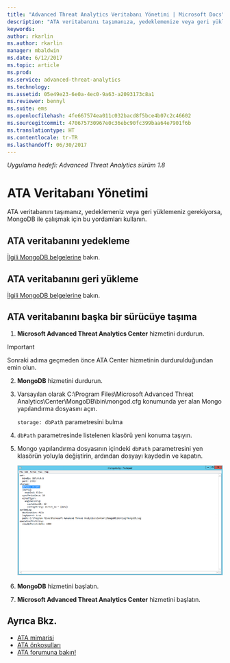 ```yaml
---
title: "Advanced Threat Analytics Veritabanı Yönetimi | Microsoft Docs"
description: "ATA veritabanını taşımanıza, yedeklemenize veya geri yüklemenize yardımcı olacak yordamlar."
keywords: 
author: rkarlin
ms.author: rkarlin
manager: mbaldwin
ms.date: 6/12/2017
ms.topic: article
ms.prod: 
ms.service: advanced-threat-analytics
ms.technology: 
ms.assetid: 05e49e23-6e0a-4ec0-9a63-a2093173c8a1
ms.reviewer: bennyl
ms.suite: ems
ms.openlocfilehash: 4fe667574ea011c032bacd8f5bce4b07c2c46602
ms.sourcegitcommit: 470675730967e0c36ebc90fc399baa64e7901f6b
ms.translationtype: HT
ms.contentlocale: tr-TR
ms.lasthandoff: 06/30/2017
---
```

*Uygulama hedefi: Advanced Threat Analytics sürüm 1.8*



# ATA Veritabanı Yönetimi
<a id="ata-database-management" class="xliff"></a>
ATA veritabanını taşımanız, yedeklemeniz veya geri yüklemeniz gerekiyorsa, MongoDB ile çalışmak için bu yordamları kullanın.

## ATA veritabanını yedekleme
<a id="backing-up-the-ata-database" class="xliff"></a>
[İlgili MongoDB belgelerine](http://docs.mongodb.org/manual/administration/backup/) bakın.

## ATA veritabanını geri yükleme
<a id="restoring-the-ata-database" class="xliff"></a>
[İlgili MongoDB belgelerine](http://docs.mongodb.org/manual/administration/backup/) bakın.

## ATA veritabanını başka bir sürücüye taşıma
<a id="moving-the-ata-database-to-another-drive" class="xliff"></a>

1.  **Microsoft Advanced Threat Analytics Center** hizmetini durdurun.
> [!Important] 
> Sonraki adıma geçmeden önce ATA Center hizmetinin durdurulduğundan emin olun.

2.  **MongoDB** hizmetini durdurun.

3.  Varsayılan olarak C:\Program Files\Microsoft Advanced Threat Analytics\Center\MongoDB\bin\mongod.cfg konumunda yer alan Mongo yapılandırma dosyasını açın.

    `storage: dbPath` parametresini bulma

4.  `dbPath` parametresinde listelenen klasörü yeni konuma taşıyın.

5.  Mongo yapılandırma dosyasının içindeki `dbPath` parametresini yen klasörün yoluyla değiştirin, ardından dosyayı kaydedin ve kapatın.

    ![MongoDB yapılandırmasını değiştirme resmi](media/ATA-mongoDB-moveDB.png)

6.  **MongoDB** hizmetini başlatın.

7. **Microsoft Advanced Threat Analytics Center** hizmetini başlatın.

## Ayrıca Bkz.
<a id="see-also" class="xliff"></a>
- [ATA mimarisi](ata-architecture.md)
- [ATA önkoşulları](ata-prerequisites.md)
- [ATA forumuna bakın!](https://social.technet.microsoft.com/Forums/security/home?forum=mata)


